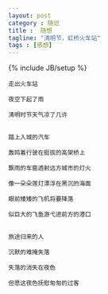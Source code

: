 ```yaml
---
layout: post
category : 随记
title :  随想
tagline: "清明节，虹桥火车站"
tags : [感想]
---
```

{% include JB/setup %}
	
	走出火车站

	夜空下起了雨 

	清明时节天气凉了几许


	踏上入城的汽车

	轰鸣着行驶在挺拔的高架桥上

	飘雨的车窗透射远方城市的灯火

	像一朵朵莲灯漂浮在黑沉的海面

	眼前矮矮的飞机将要降落

	似巨大的飞鱼游弋进前方的港口


	旅途归来的人

	沉默的难掩失落

	失落的消失在夜色

	但愿这夜色抚慰匆匆的过客